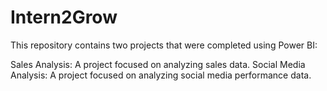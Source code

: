 # Intern2Grow
This repository contains two projects that were completed using Power BI:

Sales Analysis: A project focused on analyzing sales data.
Social Media Analysis: A project focused on analyzing social media performance data.
